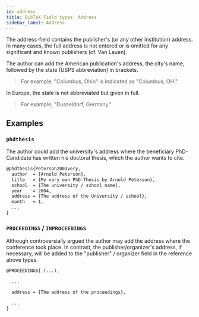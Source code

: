 ```yaml
---
id: address
title: BibTeX Field types: Address
sidebar_label: Address
---
```


The address-field contains the publisher's (or any other institution) address.
In many cases, the full address is not entered or is omitted for any significant and known publishers (cf. Van Lauen).

The author can add the American publication's address, the city's name, followed by the state (USPS abbreviation) in brackets.

> For example, "Columbus, Ohio" is indicated as "Columbus, OH."

In Europe, the state is not abbreviated but given in full.

> For example, "Dusseldorf, Germany."



## Examples

### ``phdthesis``

The author could add the university's address where the beneficiary PhD-Candidate has written his doctoral thesis, which the author wants to cite.

```tex
@phdthesis{Peterson2003very,
  author  = {Arnold Peterson},
  title   = {My very own PhD-Thesis by Arnold Peterson},
  school  = {The university / school name},
  year    = 2004,
  address = {The address of the University / school},
  month   = 1,
  ...
}
```

### ``PROCEEDINGS`` / ``INPROCEEDINGS``

Although controversially argued the author may add the address where the conference took place. In contrast, the publisher/organizer's address, if necessary, will be added to the "publisher" / organizer field in the reference above types.


```tex
@PROCEEDINGS{ (...),

  ...

  address = {The address of the proceedings},

  ...
}
```
